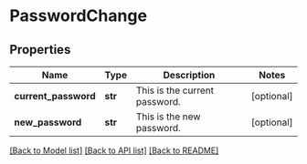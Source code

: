 # PasswordChange

## Properties
Name | Type | Description | Notes
------------ | ------------- | ------------- | -------------
**current_password** | **str** | This is the current password. | [optional] 
**new_password** | **str** | This is the new password. | [optional] 

[[Back to Model list]](../README.md#documentation-for-models) [[Back to API list]](../README.md#documentation-for-api-endpoints) [[Back to README]](../README.md)

